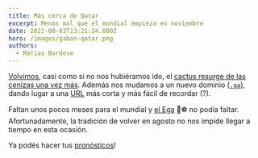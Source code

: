 ```yaml
---
title: Más cerca de Qatar
excerpt: Menos mal que el mundial empieza en noviembre
date: 2022-08-03T13:21:24.000Z
hero: /images/gabon-qatar.png
authors:
  - Matias Bordese
---
```

[Volvimos](https://twitter.com/elEgaOk/status/1323307706304897029), casi como si no nos hubiéramos ido, el [cactus resurge de las cenizas una vez más](https://github.com/el-ega/fenics). Además nos mudamos a un nuevo dominio ([`.ga`](https://es.wikipedia.org/wiki/.ga)), dando lugar a una [URL](https://el-e.ga/) más corta y más fácil de recordar (?).

Faltan unos pocos meses para el mundial y [el Ega](https://el-e.ga) :cactus::soccer: no podía faltar.
Afortunadamente, la tradición de volver en agosto no nos impide llegar a tiempo en esta ocasión.

Ya podés hacer tus [pronósticos](https://el-e.ga/qatar-2022/matches/)!